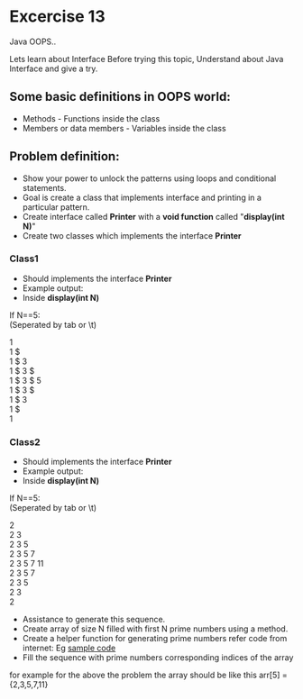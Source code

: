 # Excercise 13

Java OOPS..

Lets learn about Interface
Before trying this topic, Understand about Java Interface and give a try.

## Some basic definitions in OOPS world:

* Methods - Functions inside the class
* Members or data members - Variables inside the class

## Problem definition:

- Show your power to unlock the patterns using loops and conditional statements.
- Goal is create a class that implements interface and printing in a particular pattern.
- Create interface called **Printer** with a **void function** called "**display(int N)**"   
- Create two classes which implements the interface **Printer** 

### Class1

- Should implements the interface **Printer**
- Example output: 
- Inside **display(int N)**<br>

If N==5:<br>
(Seperated by tab or \t)

1 <br>
1 $ <br>
1 $ 3<br>
1 $ 3 $ <br>
1 $ 3 $ 5<br>
1 $ 3 $ <br>
1 $ 3<br>
1 $<br>
1<br>



### Class2

- Should implements the interface **Printer**
- Example output:
- Inside **display(int N)**<br>

If N==5:<br>
(Seperated by tab or \t)

2<br>
2 3 <br>
2 3 5<br>
2 3 5 7 <br>
2 3 5 7 11<br>
2 3 5 7 <br>
2 3 5<br>
2 3<br>
2<br>

- Assistance to generate this sequence.
- Create array of size N filled with first N prime numbers using a method.
- Create a helper function for generating prime numbers refer code from internet: Eg <a href = "https://beginnersbook.com/2014/01/java-program-to-display-first-n-or-first-100-prime-numbers/">sample code</a>
- Fill the sequence with prime numbers corresponding indices of the array

for example for the above the problem the array should be like this arr[5] = {2,3,5,7,11}


